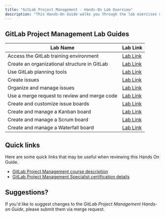 ```yaml
---
title: "GitLab Project Management - Hands-On Lab Overview"
description: "This Hands-On Guide walks you through the lab exercises used in the GitLab Project Management course."
---
```



## GitLab Project Management Lab Guides

| Lab Name | Lab Link |
|-----------|------------|
| Access the GitLab training environment | [Lab Link](https://handbook.gitlab.com/handbook/customer-success/professional-services-engineering/education-services/gitlabpmhandsonlab1/) |
| Create an organizational structure in GitLab | [Lab Link](https://handbook.gitlab.com/handbook/customer-success/professional-services-engineering/education-services/gitlabpmhandsonlab2/) |
| Use GitLab planning tools | [Lab Link](https://handbook.gitlab.com/handbook/customer-success/professional-services-engineering/education-services/gitlabpmhandsonlab3/) |
| Create issues |  [Lab Link](https://handbook.gitlab.com/handbook/customer-success/professional-services-engineering/education-services/gitlabpmhandsonlab4/) |
|  Organize and manage issues | [Lab Link](https://handbook.gitlab.com/handbook/customer-success/professional-services-engineering/education-services/gitlabpmhandsonlab5/) |
| Use a merge request to review and merge code | [Lab Link](https://handbook.gitlab.com/handbook/customer-success/professional-services-engineering/education-services/gitlabpmhandsonlab6/) |
| Create and customize issue boards |  [Lab Link](https://handbook.gitlab.com/handbook/customer-success/professional-services-engineering/education-services/gitlabpmhandsonlab7/) |
| Create and manage a Kanban board | [Lab Link](https://handbook.gitlab.com/handbook/customer-success/professional-services-engineering/education-services/gitlabpmhandsonlab8/) |
| Create and manage a Scrum board |  [Lab Link](https://handbook.gitlab.com/handbook/customer-success/professional-services-engineering/education-services/gitlabpmhandsonlab9/) |
|  Create and manage a Waterfall board | [Lab Link](https://handbook.gitlab.com/handbook/customer-success/professional-services-engineering/education-services/gitlabpmhandsonlab10/) |

## Quick links

Here are some quick links that may be useful when reviewing this Hands On Guide.

* [GitLab Project Management course description](https://about.gitlab.com/services/education/pm/)
* [GitLab Project Management Specialist certification details](https://about.gitlab.com/services/education/gitlab-project-management-associate/)

## Suggestions?

If you'd like to suggest changes to the *GitLab Project Management Hands-on Guide*, please submit them via merge request.
